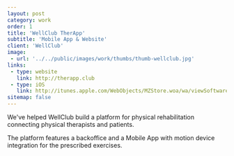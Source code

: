 ```yaml
---
layout: post
category: work
order: 1
title: 'WellClub TherApp'
subtitle: 'Mobile App & Website'
client: 'WellClub'
image:
 - url: '../../public/images/work/thumbs/thumb-wellclub.jpg'
links:
 - type: website
   link: http://therapp.club
 - type: iOS
   link: http://itunes.apple.com/WebObjects/MZStore.woa/wa/viewSoftware?id=1144187568
sitemap: false
---
```


We've helped WellClub build a platform for physical rehabilitation connecting physical therapists and patients.

The platform features a backoffice and a Mobile App with motion device integration for the prescribed exercises.
